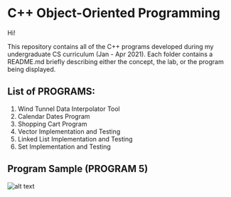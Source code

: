 # C++ Object-Oriented Programming

Hi!

This repository contains all of the C++ programs developed during my undergraduate CS curriculum (Jan - Apr 2021). Each folder contains a README.md briefly describing either the concept, the lab, or the program being displayed.

## List of PROGRAMS:
1. Wind Tunnel Data Interpolator Tool
2. Calendar Dates Program
3. Shopping Cart Program
4. Vector Implementation and Testing
5. Linked List Implementation and Testing
6. Set Implementation and Testing

## Program Sample (PROGRAM 5)

![alt text]()